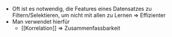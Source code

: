- Oft ist es notwendig, die Features eines Datensatzes zu Filtern/Selektieren, um nicht mit allen zu Lernen => Effizienter
- Man verwendet hierfür
	- [[Korrelation]] => Zusammenfassbarkeit